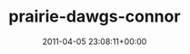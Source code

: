---
title:		"prairie-dawgs-connor"
type:		"upload"
description:		"TBC"
date:		"2011-04-05 23:08:11+00:00"
album:		"music"
filename:		"prairie-dawgs-connor.md"
series:		""
cl_public_id:		"music/prairie-dawgs-connor"
cl_version:		1497004878
format:		"tiff"
bytes:		4328460
width:		2560
height:		1440
exposure_mode:		"Manual"
program:		"Manual"
aperture:		"5.6"
focal_length:		"200.0 mm"
iso:		"400"
shutter_speed:		"1/160"
metering:		"Center-weighted average"
flash:		"Fired, Return detected"
white_balance:		"Custom"
colour_temp:		"4100"
has_crop:		"false"
orientation:		"Horizontal (normal)"
camera_model:		"NIKON D200"
lens_info:		"18-200mm f/3.5-5.6"
artist:		"No artist info"
x_resolution:		"300"
y_resolution:		"300"
---